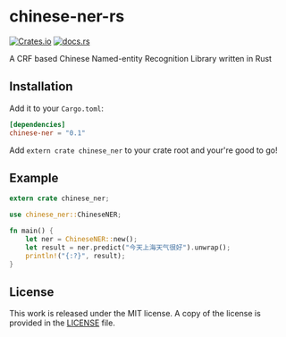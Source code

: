 # chinese-ner-rs

[![Crates.io](https://img.shields.io/crates/v/chinese-ner.svg)](https://crates.io/crates/chinese-ner)
[![docs.rs](https://docs.rs/chinese-ner/badge.svg)](https://docs.rs/chinese-ner/)

A CRF based Chinese Named-entity Recognition Library written in Rust

## Installation

Add it to your ``Cargo.toml``:

```toml
[dependencies]
chinese-ner = "0.1"
```

Add ``extern crate chinese_ner`` to your crate root and your're good to go!

## Example

```rust
extern crate chinese_ner;

use chinese_ner::ChineseNER;

fn main() {
    let ner = ChineseNER::new();
    let result = ner.predict("今天上海天气很好").unwrap();
    println!("{:?}", result);
}
```

## License

This work is released under the MIT license. A copy of the license is provided in the [LICENSE](./LICENSE) file.
